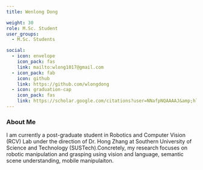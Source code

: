 ```yaml
---
title: Wenlong Dong

weight: 30
role: M.Sc. Student
user_groups:
  - M.Sc. Students

social:
  - icon: envelope 
    icon_pack: fas
    link: mailto:wlong1017@gmail.com
  - icon_pack: fab
    icon: github
    link: https://github.com/wlongdong
  - icon: graduation-cap 
    icon_pack: fas
    link: https://scholar.google.com/citations?user=NNafpNQAAAAJ&amp;hl=zh-CN
---
```

### About Me
I am currently a post-graduate student in Robotics and Computer Vision  (RCV) Lab under the direction of Dr. Hong Zhang at Southern University  of Science and Technology (SUSTech).Concretely, my research focuses on  robotic manipulation and grasping using vision and language, semantic  scene understanding, mobile manipulaiton.

